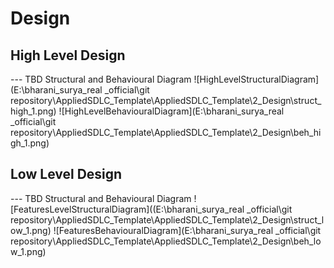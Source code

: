 # Design

## High Level Design 

--- TBD Structural and Behavioural Diagram
![HighLevelStructuralDiagram](E:\bharani_surya_real _official\git repository\AppliedSDLC_Template\AppliedSDLC_Template\2_Design\struct_high_1.png)
![HighLevelBehaviouralDiagram](E:\bharani_surya_real _official\git repository\AppliedSDLC_Template\AppliedSDLC_Template\2_Design\beh_high_1.png)

## Low Level Design 

--- TBD Structural and Behavioural Diagram
![FeaturesLevelStructuralDiagram]((E:\bharani_surya_real _official\git repository\AppliedSDLC_Template\AppliedSDLC_Template\2_Design\struct_low_1.png)
![FeaturesBehaviouralDiagram](E:\bharani_surya_real _official\git repository\AppliedSDLC_Template\AppliedSDLC_Template\2_Design\beh_low_1.png)
